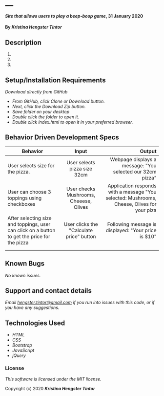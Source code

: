 # __

#### _Site that allows users to play a beep-boop game_, 31 January 2020

#### By _**Kristina Hengster Tintor**_

## Description



1. 
2. 
3. 

## Setup/Installation Requirements

_Download directly from GitHub_
* _From GitHub, click Clone or Download button._
* _Next, click the Download Zip button._
* _Save folder on your desktop_
* _Double click the folder to open it._
* _Double click index.html to open it in your preferred browser._
    

## Behavior Driven Development Specs
| Behavior                                                                 | Input| Output|
| -----------------------------------------------------                    |:----:| -----:|
| User selects size for the pizza.                                         | User selects pizza size 32cm| Webpage displays a message: "You selected our 32cm pizza"     |
| User can choose 3 toppings using checkboxes                              |User checks Mushrooms, Cheeese, Olives      |Application responds with a message "You selected: Mushrooms, Cheese, Olives for your piza       |
|   After selecting size and toppings, user can click on a button to get the price for the pizza                                                                       |  User clicks the "Calculate price" button     |Following message is displayed: "Your price is $10"       |
|                                                                          |      |       |
|                                                                          |      |       |


## Known Bugs

_No known issues._

## Support and contact details

_Email hengster.tintor@gmail.com if you run into issues with this code, or if you have any suggestions._

## Technologies Used

* _HTML_
* _CSS_
* _Bootstrap_
* _JavaScript_
* _jQuery_

### License

*This software is licensed under the MIT license.*

Copyright (c) 2020 **_Kristina Hengster Tintor_**

